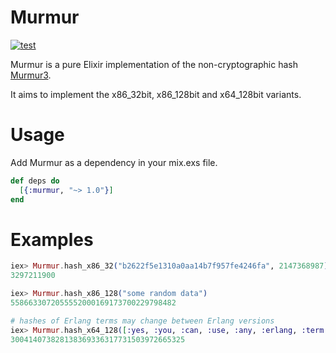 Murmur
======

[![test](https://github.com/preciz/murmur/actions/workflows/test.yml/badge.svg)](https://github.com/preciz/murmur/actions/workflows/test.yml)

Murmur is a pure Elixir implementation of the non-cryptographic hash [Murmur3](https://code.google.com/p/smhasher/wiki/MurmurHash3).

It aims to implement the x86_32bit, x86_128bit and x64_128bit variants.

# Usage

Add Murmur as a dependency in your mix.exs file.

```elixir
def deps do
  [{:murmur, "~> 1.0"}]
end
```

# Examples

```elixir
iex> Murmur.hash_x86_32("b2622f5e1310a0aa14b7f957fe4246fa", 2147368987)
3297211900

iex> Murmur.hash_x86_128("some random data")
5586633072055552000169173700229798482

# hashes of Erlang terms may change between Erlang versions
iex> Murmur.hash_x64_128([:yes, :you, :can, :use, :any, :erlang, :term!])
300414073828138369336317731503972665325
```
